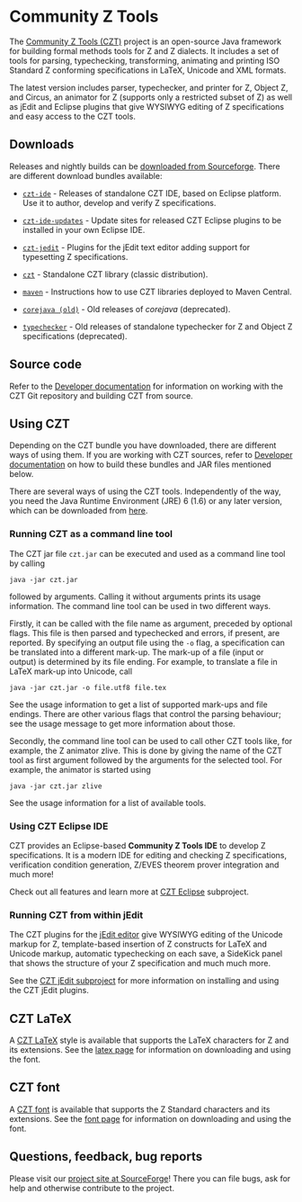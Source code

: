 # Community Z Tools

The [Community Z Tools (CZT)][czt] project is an open-source Java framework for building formal methods tools for Z and Z dialects. It includes a set of tools for parsing, typechecking, transforming, animating and printing ISO Standard Z conforming specifications in LaTeX, Unicode and XML formats.

The latest version includes parser, typechecker, and printer for Z, Object Z, and Circus, an animator for Z (supports only a restricted subset of Z) as well as jEdit and Eclipse plugins that give WYSIWYG editing of Z specifications and easy access to the CZT tools.

[czt]: http://czt.sourceforge.net

## Downloads

Releases and nightly builds can be [downloaded from Sourceforge][download]. There are different download bundles available:

-   [`czt-ide`](http://sourceforge.net/projects/czt/files/czt-ide/) - Releases of standalone CZT IDE, based on Eclipse platform. Use it to author, develop and verify Z specifications.

-   [`czt-ide-updates`](http://sourceforge.net/projects/czt/files/czt-ide-updates/) - Update sites for released CZT Eclipse plugins to be installed in your own Eclipse IDE.

-   [`czt-jedit`](http://sourceforge.net/projects/czt/files/czt-jedit/) - Plugins for the jEdit text editor adding support for typesetting Z specifications.

-   [`czt`](http://sourceforge.net/projects/czt/files/czt/) - Standalone CZT library (classic distribution).

-   [`maven`](http://sourceforge.net/projects/czt/files/maven/) - Instructions how to use CZT libraries deployed to Maven Central.


-   [`corejava (old)`](http://sourceforge.net/projects/czt/files/corejava%20%28old%29/) - Old releases of _corejava_ (deprecated).

-   [`typechecker`](http://sourceforge.net/projects/czt/files/typechecker/) - Old releases of standalone typechecker for Z and Object Z specifications (deprecated).

[czt]: http://czt.sourceforge.net
[download]: http://sourceforge.net/projects/czt/files


## Source code

Refer to the [Developer documentation][dev] for information on working with the CZT Git repository and building CZT from source.

[dev]: dev/


## Using CZT

Depending on the CZT bundle you have downloaded, there are different ways of using them. If you are working with CZT sources, refer to [Developer documentation][dev] on how to build these bundles and JAR files mentioned below.


There are several ways of using the CZT tools. Independently of the way, you need the Java Runtime Environment (JRE) 6 (1.6) or any later version, which can be downloaded from [here](http://www.java.com/getjava).


### Running CZT as a command line tool

The CZT jar file `czt.jar` can be executed and used as a command line tool by calling 

    java -jar czt.jar

followed by arguments. Calling it without arguments prints its usage information. The command line tool can be used in two different ways.

Firstly, it can be called with the file name as argument, preceded by optional flags. This file is then parsed and typechecked and errors, if present, are reported. By specifying an output file using the `-o` flag, a specification can be translated into a different mark-up. The mark-up of a file (input or output) is determined by its file ending. For example, to translate a file in LaTeX mark-up into Unicode, call

    java -jar czt.jar -o file.utf8 file.tex

See the usage information to get a list of supported mark-ups and file endings. There are other various flags that control the parsing behaviour; see the usage message to get more information about those.

Secondly, the command line tool can be used to call other CZT tools like, for example, the Z animator zlive. This is done by giving the name of the CZT tool as first argument followed by the arguments for the selected tool. For example, the animator is started using

    java -jar czt.jar zlive

See the usage information for a list of available tools.


### Using CZT Eclipse IDE

CZT provides an Eclipse-based **Community Z Tools IDE** to develop Z specifications. It is a modern IDE for editing and checking Z specifications, verification condition generation, Z/EVES theorem prover integration and much more!

Check out all features and learn more at [CZT Eclipse](eclipse/) subproject.


### Running CZT from within jEdit

The CZT plugins for the [jEdit editor](http://www.jedit.org) give WYSIWYG editing of the Unicode markup for Z, template-based insertion of Z constructs for LaTeX and Unicode markup, automatic typechecking on each save, a SideKick panel that shows the structure of your Z specification and much much more.

See the [CZT jEdit subproject](jedit/) for more information on installing and using the CZT jEdit plugins.

## CZT LaTeX

A [CZT LaTeX][latex] style is available that supports the LaTeX characters for Z and its extensions. 
See the [latex page][latex] for information on downloading and using the font.

[latex]: latex/


## CZT font

A [CZT font][font] is available that supports the Z Standard characters and its extensions. 
See the [font page][font] for information on downloading and using the font.

[font]: fonts/


## Questions, feedback, bug reports

Please visit our [project site at SourceForge][czt-sf]! There you can file bugs, ask for help and otherwise contribute to the project.

[czt-sf]: http://sourceforge.net/projects/czt/
